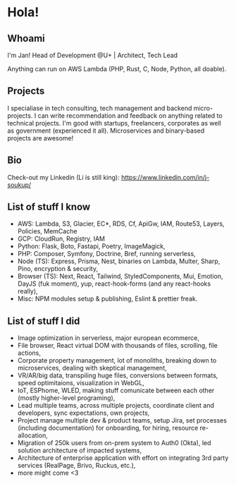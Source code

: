 # Hola!

## Whoami

I'm Jan! Head of Development @U+ | Architect, Tech Lead

Anything can run on AWS Lambda (PHP, Rust, C, Node, Python, all doable).

## Projects

I specialiase in tech consulting, tech management and backend micro-projects.
I can write recommendation and feedback on anything related to technical projects. I'm good with startups, freelancers, corporates as well as government (experienced it all). Microservices and binary-based projects are awesome!

## Bio

Check-out my Linkedin (Li is still king): https://www.linkedin.com/in/j-soukup/

## List of stuff I know

- AWS: Lambda, S3, Glacier, EC*, RDS, Cf, ApiGw, IAM, Route53, Layers, Policies, MemCache
- GCP: CloudRun, Registry, IAM
- Python: Flask, Boto, Fastapi, Poetry, ImageMagick, 
- PHP: Composer, Symfony, Doctrine, Bref, running serverless,
- Node (TS): Express, Prisma, Nest, binaries on Lambda, Multer, Sharp, Pino, encryption & security,
- Browser (TS): Next, React, Tailwind, StyledComponents, Mui, Emotion, DayJS (fuk moment), yup, react-hook-forms (and any react-hooks really),
- Misc: NPM modules setup & publishing, Eslint & prettier freak.

## List of stuff I did

- Image optimization in serverless, major european ecommerce,
- File browser, React virtual DOM with thousands of files, scrolling, file actions,
- Corporate property management, lot of monoliths, breaking down to microservices, dealing with skeptical management,
- VR/AR/big data, transpiling huge files, conversions between formats, speed optimitaions, visualization in WebGL,
- IoT, ESPhome, WLED, making stuff comunicate between each other (mostly higher-level programing),
- Lead multiple teams, across multiple projects, coordinate client and developers, sync expectations, own projects,
- Project manage multiple dev & product teams, setup Jira, set processes (including documentation) for onboarding, for hiring, resource re-allocation,
- Migration of 250k users from on-prem system to Auth0 (Okta), led solution architecture of impacted systems,
- Architecture of enterprise application with effort on integrating 3rd party services (RealPage, Brivo, Ruckus, etc.),
- more might come <3
